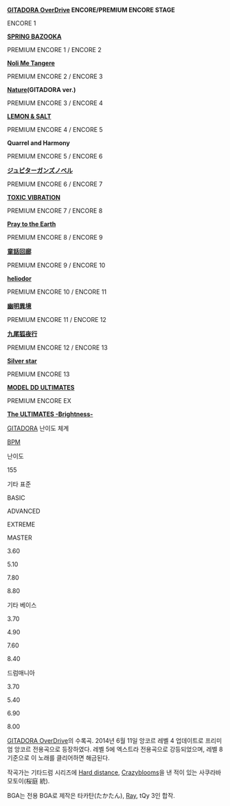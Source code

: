   

**[GITADORA OverDrive](GITADORA%20OverDrive.md) ENCORE/PREMIUM ENCORE STAGE**

ENCORE 1

**[SPRING BAZOOKA](SPRING%20BAZOOKA.md)**

PREMIUM ENCORE 1 / ENCORE 2

**[Noli Me Tangere](Noli%20Me%20Tangere.md)**

PREMIUM ENCORE 2 / ENCORE 3

**[Nature](Nature.md)(GITADORA ver.)**

PREMIUM ENCORE 3 / ENCORE 4

**[LEMON & SALT](LEMON%20%26%20SALT.md)**

PREMIUM ENCORE 4 / ENCORE 5

**Quarrel and Harmony**

PREMIUM ENCORE 5 / ENCORE 6

**[ジュピターガンズノベル](%E3%82%B8%E3%83%A5%E3%83%94%E3%82%BF%E3%83%BC%E3%82%AC%E3%83%B3%E3%82%BA%E3%83%8E%E3%83%99%E3%83%AB.md)**

PREMIUM ENCORE 6 / ENCORE 7

**[TOXIC VIBRATION](TOXIC%20VIBRATION.md)**

PREMIUM ENCORE 7 / ENCORE 8

**[Pray to the Earth](Pray%20to%20the%20Earth.md)**

PREMIUM ENCORE 8 / ENCORE 9

**[童話回廊](%E7%AB%A5%E8%A9%B1%E5%9B%9E%E5%BB%8A.md)**

PREMIUM ENCORE 9 / ENCORE 10

**[heliodor](heliodor.md)**

PREMIUM ENCORE 10 / ENCORE 11

**[幽明異境](%E5%B9%BD%E6%98%8E%E7%95%B0%E5%A2%83.md)**

PREMIUM ENCORE 11 / ENCORE 12

**[九尾狐夜行](%E4%B9%9D%E5%B0%BE%E7%8B%90%E5%A4%9C%E8%A1%8C.md)**

PREMIUM ENCORE 12 / ENCORE 13

**[Silver star](Silver%20star.md)**

PREMIUM ENCORE 13

**[MODEL DD ULTIMATES](MODEL%20DD%20%EC%8B%9C%EB%A6%AC%EC%A6%88.md)**

PREMIUM ENCORE EX

**[The ULTIMATES -Brightness-](The%20ULTIMATES%20-Brightness-.md)**
  

[GITADORA](GITADORA.md) 난이도 체계

[BPM](BPM.md)

난이도

155

기타 표준

BASIC

ADVANCED

EXTREME

MASTER

3.60

5.10

7.80

8.80

기타 베이스

3.70

4.90

7.60

8.40

드럼매니아

3.70

5.40

6.90

8.00

  
[GITADORA OverDrive](GITADORA%20OverDrive.md)의 수록곡. 2014년 6월 11일 앙코르 레벨 4
업데이트로 프리미엄 앙코르 전용곡으로 등장하였다. 레벨 5에 엑스트라 전용곡으로 강등되었으며, 레벨 8 기준으로 이 노래를 클리어하면
해금된다.

  

작곡가는 기타드럼 시리즈에 [Hard distance](Hard%20distance.md), [Crazyblooms](Crazy%20blooms.md)을 낸 적이 있는 사쿠라바 모토이(桜庭 統).

  

BGA는 전용 BGA로 제작은 타카탄(たかたん), [Ray](Ray.md), tQy 3인 합작.

